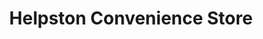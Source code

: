 ---
title: "Helpston Convenience Store"
url: /helpston/helpston-convenience-store/
shop: convenience
---